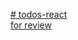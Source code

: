 [# todos-react](https://goodoose.github.io/todos-react/dist)   
[for review](https://github.com/Goodoose/todos-react/pull/1/commits/b0194b431a791fdd13684bbd958736882717436d)
